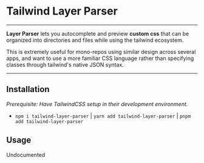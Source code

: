 # Tailwind Layer Parser

---

**Layer Parser** lets you autocomplete and preview **custom css** that can be organized into directories and files while using the tailwind ecosystem.

This is extremely useful for mono-repos using similar design across several apps, and want to use a more familiar CSS language rather than specifying classes through tailwind's native JSON syntax.

---

## Installation

_Prerequisite: Have TailwindCSS setup in their development environment._

- `npm i tailwind-layer-parser` | `yarn add tailwind-layer-parser` | `pnpm add tailwind-layer-parser`

## Usage

Undocumented
